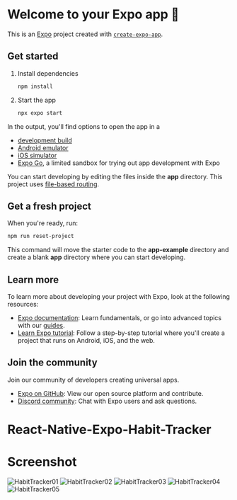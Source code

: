 # Welcome to your Expo app 👋

This is an [Expo](https://expo.dev) project created with [`create-expo-app`](https://www.npmjs.com/package/create-expo-app).

## Get started

1. Install dependencies

   ```bash
   npm install
   ```

2. Start the app

   ```bash
   npx expo start
   ```

In the output, you'll find options to open the app in a

- [development build](https://docs.expo.dev/develop/development-builds/introduction/)
- [Android emulator](https://docs.expo.dev/workflow/android-studio-emulator/)
- [iOS simulator](https://docs.expo.dev/workflow/ios-simulator/)
- [Expo Go](https://expo.dev/go), a limited sandbox for trying out app development with Expo

You can start developing by editing the files inside the **app** directory. This project uses [file-based routing](https://docs.expo.dev/router/introduction).

## Get a fresh project

When you're ready, run:

```bash
npm run reset-project
```

This command will move the starter code to the **app-example** directory and create a blank **app** directory where you can start developing.

## Learn more

To learn more about developing your project with Expo, look at the following resources:

- [Expo documentation](https://docs.expo.dev/): Learn fundamentals, or go into advanced topics with our [guides](https://docs.expo.dev/guides).
- [Learn Expo tutorial](https://docs.expo.dev/tutorial/introduction/): Follow a step-by-step tutorial where you'll create a project that runs on Android, iOS, and the web.

## Join the community

Join our community of developers creating universal apps.

- [Expo on GitHub](https://github.com/expo/expo): View our open source platform and contribute.
- [Discord community](https://chat.expo.dev): Chat with Expo users and ask questions.
# React-Native-Expo-Habit-Tracker

# Screenshot
![HabitTracker01](https://github.com/user-attachments/assets/29e9ea3f-9b67-467d-8bb7-091c47cd35e5)
![HabitTracker02](https://github.com/user-attachments/assets/02c151bd-9228-4bc9-bd87-ea95f63fb07b)
![HabitTracker03](https://github.com/user-attachments/assets/1fc7f51b-7931-40a5-b6ab-003e596e1a53)
![HabitTracker04](https://github.com/user-attachments/assets/bb451990-f3c5-4b20-898f-36939fcfd53a)
![HabitTracker05](https://github.com/user-attachments/assets/f77f9718-dd4b-441c-b6e5-5e92fea4a067)
